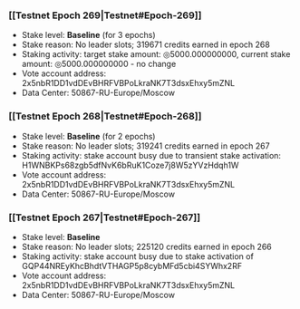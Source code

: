 ### [[Testnet Epoch 269|Testnet#Epoch-269]]
* Stake level: **Baseline** (for 3 epochs)
* Stake reason: No leader slots; 319671 credits earned in epoch 268
* Staking activity: target stake amount: ◎5000.000000000, current stake amount: ◎5000.000000000 - no change
* Vote account address: 2x5nbR1DD1vdDEvBHRFVBPoLkraNK7T3dsxEhxy5mZNL
* Data Center: 50867-RU-Europe/Moscow
### [[Testnet Epoch 268|Testnet#Epoch-268]]
* Stake level: **Baseline** (for 2 epochs)
* Stake reason: No leader slots; 319241 credits earned in epoch 267
* Staking activity: stake account busy due to transient stake activation: H1WNBKPs68zgb5dfNvK6bRuK1Coze7j8W5zYVzHdqh1W
* Vote account address: 2x5nbR1DD1vdDEvBHRFVBPoLkraNK7T3dsxEhxy5mZNL
* Data Center: 50867-RU-Europe/Moscow
### [[Testnet Epoch 267|Testnet#Epoch-267]]
* Stake level: **Baseline**
* Stake reason: No leader slots; 225120 credits earned in epoch 266
* Staking activity: stake account busy due to stake activation of GQP44NREyKhcBhdtVTHAGP5p8cybMFd5cbi4SYWhx2RF
* Vote account address: 2x5nbR1DD1vdDEvBHRFVBPoLkraNK7T3dsxEhxy5mZNL
* Data Center: 50867-RU-Europe/Moscow